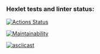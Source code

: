 ### Hexlet tests and linter status:
[![Actions Status](https://github.com/Finderlook/frontend-project-44/actions/workflows/hexlet-check.yml/badge.svg)](https://github.com/Finderlook/frontend-project-44/actions)

[![Maintainability](https://api.codeclimate.com/v1/badges/728274f1ed62fc8b0465/maintainability)](https://codeclimate.com/github/Finderlook/frontend-project-44/maintainability)

[![asciicast](https://asciinema.org/a/WpnfOtHXhzarlsyTFhf12lHPG.svg)](https://asciinema.org/a/WpnfOtHXhzarlsyTFhf12lHPG)